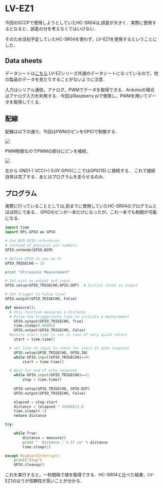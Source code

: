 # LV-EZ1

今回のSCCPで使用しようとしていたHC-SR04は,誤差が大きく．実際に使用するとなると，誤差の分を考えなくてはいけない．

そのため当初予定していたHC-SR04を使わず，LV-EZ1を使用するということにした．

## Data sheets

データシートは[こちら](http://maxbotix.com/documents/LV-MaxSonar-EZ_Datasheet.pdf) LV-EZシリーズ共通のデータシートになっているので，他の製品のデータを見たりすることがないように注意．

入力はシリアル通信，アナログ，PWMでデータを取得できる．Arduinoの場合はアナログ入力を利用する．今回はRaspberry piで使用し，PWMを用いてデータを取得してくる．

## 配線
配線は以下の通り，今回はPWMのピンをGPIOで制御する．

![](https://i.imgur.com/uwPXDNt.png)

PWM制御なのでPWMの部分にピンを接続．

![](https://i.imgur.com/uUa3yBu.jpg)

左から GND(-) VCC(+) 5.0V GPIO(ここではGPIO15) に接続する．
これで接続自体は完了する．あとはプログラムを走らせるのみ．

## プログラム

実際に行っていることとしては,前までに使用していたHC-SR04のプログラムとほぼ同じである．
GPIOのピンが一本だけになったが，これ一本でも制御が可能になる．
``` distance.py
import time
import RPi.GPIO as GPIO

# Use BCM GPIO references
# instead of physical pin numbers
GPIO.setmode(GPIO.BCM)

# Define GPIO to use on Pi
GPIO_TRIGECHO = 15

print "Ultrasonic Measurement"

# Set pins as output and input
GPIO.setup(GPIO_TRIGECHO,GPIO.OUT)  # Initial state as output

# Set trigger to False (Low)
GPIO.output(GPIO_TRIGECHO, False)

def measure():
  # This function measures a distance
  # Pulse the trigger/echo line to initiate a measurement
    GPIO.output(GPIO_TRIGECHO, True)
    time.sleep(0.00001)
    GPIO.output(GPIO_TRIGECHO, False)
  #ensure start time is set in case of very quick return
    start = time.time()

  # set line to input to check for start of echo response
    GPIO.setup(GPIO_TRIGECHO, GPIO.IN)
    while GPIO.input(GPIO_TRIGECHO)==0:
        start = time.time()

  # Wait for end of echo response
    while GPIO.input(GPIO_TRIGECHO)==1:
        stop = time.time()
  
    GPIO.setup(GPIO_TRIGECHO, GPIO.OUT)
    GPIO.output(GPIO_TRIGECHO, False)

    elapsed = stop-start
    distance = (elapsed * 34300)/2.0
    time.sleep(0.1)
    return distance

try:

    while True:
        distance = measure()
        print "  Distance : %.1f cm" % distance
        time.sleep(1)

except KeyboardInterrupt:
    print("Stop")
    GPIO.cleanup()
```
    
これを実行すると，一秒間隔で値を取得できる．HC-SR04と比べた結果，LV-EZ1のほうが信頼性が高いことが分かる．
